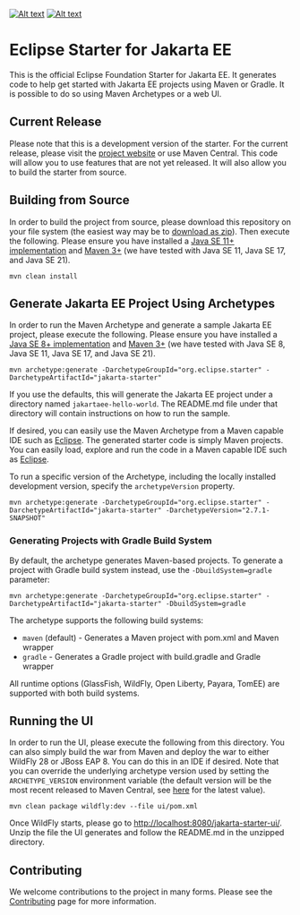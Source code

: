 [![Alt text](https://img.shields.io/badge/release-UI%202.0.3-blue.svg)](https://github.com/eclipse-ee4j/starter/releases/tag/ui-2.0.3)
[![Alt text](https://img.shields.io/badge/release-Archetypes%202.2.1-blue.svg)](https://github.com/eclipse-ee4j/starter/releases/tag/archetype-2.2.1)

# Eclipse Starter for Jakarta EE

This is the official Eclipse Foundation Starter for Jakarta EE. It generates code to help get started with 
Jakarta EE projects using Maven or Gradle. It is possible to do so using Maven Archetypes or a web UI.

## Current Release

Please note that this is a development version of the starter. For the current release, please visit 
the [project website](https://start.jakarta.ee) or use Maven Central. This code will allow you to use features 
that are not yet released. It will also allow you to build the starter from source.

## Building from Source

In order to build the project from source, please download this repository on your file system (the easiest 
way may be to [download as zip](https://github.com/eclipse-ee4j/starter/archive/refs/heads/master.zip)). Then 
execute the following. Please ensure you have installed a 
[Java SE 11+ implementation](https://adoptium.net/?variant=openjdk11) 
and [Maven 3+](https://maven.apache.org/download.cgi) (we have tested with Java SE 11, Java SE 17, and 
Java SE 21).

```
mvn clean install
```

## Generate Jakarta EE Project Using Archetypes 
In order to run the Maven Archetype and generate a sample Jakarta EE project, please execute the following. 
Please ensure you have installed a [Java SE 8+ implementation](https://adoptium.net/?variant=openjdk8) and 
[Maven 3+](https://maven.apache.org/download.cgi) (we have tested with Java SE 8, Java SE 11, Java SE 17, 
and Java SE 21).

```
mvn archetype:generate -DarchetypeGroupId="org.eclipse.starter" -DarchetypeArtifactId="jakarta-starter"
```

If you use the defaults, this will generate the Jakarta EE project under a directory 
named `jakartaee-hello-world`. The README.md file under that directory will contain instructions on how to run 
the sample.

If desired, you can easily use the Maven Archetype from a Maven capable IDE such 
as [Eclipse](https://www.eclipse.org/ide). The generated starter code is simply Maven projects. You can easily 
load, explore and run the code in a Maven capable IDE such as [Eclipse](https://www.eclipse.org/ide).

To run a specific version of the Archetype, including the locally installed development version, specify 
the `archetypeVersion` property.

```
mvn archetype:generate -DarchetypeGroupId="org.eclipse.starter" -DarchetypeArtifactId="jakarta-starter" -DarchetypeVersion="2.7.1-SNAPSHOT"
```

### Generating Projects with Gradle Build System

By default, the archetype generates Maven-based projects. To generate a project with Gradle build system instead, 
use the `-DbuildSystem=gradle` parameter:

```
mvn archetype:generate -DarchetypeGroupId="org.eclipse.starter" -DarchetypeArtifactId="jakarta-starter" -DbuildSystem=gradle
```

The archetype supports the following build systems:
- `maven` (default) - Generates a Maven project with pom.xml and Maven wrapper
- `gradle` - Generates a Gradle project with build.gradle and Gradle wrapper

All runtime options (GlassFish, WildFly, Open Liberty, Payara, TomEE) are supported with both build systems.

##  Running the UI
In order to run the UI, please execute the following from this directory. You can also simply build the war 
from Maven and deploy the war to either WildFly 28 or JBoss EAP 8. You can do this in an IDE if desired. 
Note that you can override the underlying archetype version used by setting the `ARCHETYPE_VERSION` environment 
variable (the default version will be the most recent released to Maven Central, see 
[here](https://mvnrepository.com/artifact/org.eclipse.starter/jakarta-starter) for the latest value).

```
mvn clean package wildfly:dev --file ui/pom.xml
```

Once WildFly starts, please go to 
[http://localhost:8080/jakarta-starter-ui/](http://localhost:8080/jakarta-starter-ui/). Unzip the file 
the UI generates and follow the README.md in the unzipped directory.

## Contributing

We welcome contributions to the project in many forms. Please see the 
[Contributing](CONTRIBUTING.md) page for more information.
